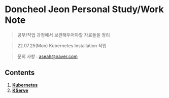 # Doncheol Jeon Personal Study/Work Note
> 공부/작업 과정에서 보관해두어야할 자료들을 정리

> 22.07.25(Mon) Kubernetes Installation 작업

> 문의 사항 : aseah@naver.com

## Contents
1. [__Kubernetes__](./Kubernetes)
2. [__KServe__](./KServe)

